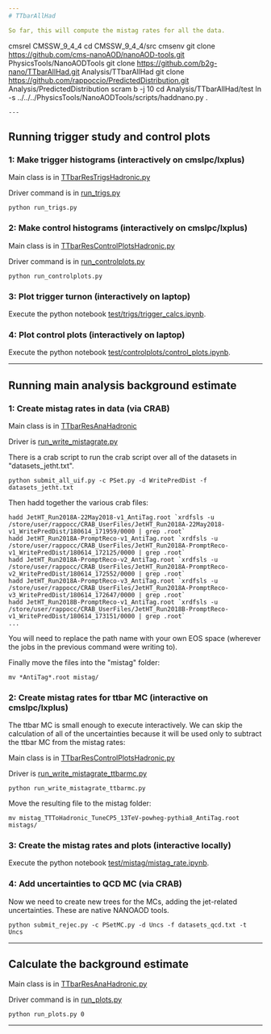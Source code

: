 ```yaml
---
# TTbarAllHad

So far, this will compute the mistag rates for all the data.

```
cmsrel CMSSW_9_4_4
cd CMSSW_9_4_4/src
cmsenv
git clone https://github.com/cms-nanoAOD/nanoAOD-tools.git PhysicsTools/NanoAODTools
git clone https://github.com/b2g-nano/TTbarAllHad.git Analysis/TTbarAllHad
git clone https://github.com/rappoccio/PredictedDistribution.git Analysis/PredictedDistribution
scram b -j 10
cd Analysis/TTbarAllHad/test
ln -s ../../../PhysicsTools/NanoAODTools/scripts/haddnano.py .
```
---
```

## Running trigger study and control plots


### 1: Make trigger histograms (interactively on cmslpc/lxplus)

Main class is in [TTbarResTrigsHadronic.py](https://github.com/b2g-nano/TTbarAllHad/blob/master/python/TTbarResTrigsHadronic.py)

Driver command is in [run_trigs.py](https://github.com/b2g-nano/TTbarAllHad/blob/master/test/run_trigs.py)

```
python run_trigs.py
```

### 2: Make control histograms (interactively on cmslpc/lxplus)

Main class is in [TTbarResControlPlotsHadronic.py](https://github.com/b2g-nano/TTbarAllHad/blob/master/python/TTbarResControlPlotsHadronic.py)

Driver command is in [run_controlplots.py](https://github.com/b2g-nano/TTbarAllHad/blob/master/test/run_controlplots.py)


```
python run_controlplots.py
```

### 3: Plot trigger turnon (interactively on laptop)

Execute the python notebook [test/trigs/trigger_calcs.ipynb](https://github.com/b2g-nano/TTbarAllHad/blob/master/test/trigs/trigger_calcs.ipynb).

### 4: Plot control plots (interactively on laptop)

Execute the python notebook [test/controlplots/control_plots.ipynb](https://github.com/b2g-nano/TTbarAllHad/blob/master/test/controlplots/control_plots.ipynb).

---
## Running main analysis background estimate

### 1: Create mistag rates in data (via CRAB)

Main class is in [TTbarResAnaHadronic](https://github.com/b2g-nano/TTbarAllHad/blob/master/python/TTbarResAnaHadronic.py)

Driver is [run_write_mistagrate.py](https://github.com/b2g-nano/TTbarAllHad/blob/master/test/run_write_mistagrate.py)



There is a crab script to run the crab script over all of the datasets in "datasets_jetht.txt".

```
python submit_all_uif.py -c PSet.py -d WritePredDist -f datasets_jetht.txt
```

Then hadd together the various crab files:

```
hadd JetHT_Run2018A-22May2018-v1_AntiTag.root `xrdfsls -u   /store/user/rappocc/CRAB_UserFiles/JetHT_Run2018A-22May2018-v1_WritePredDist/180614_171959/0000 | grep .root`
hadd JetHT_Run2018A-PromptReco-v1_AntiTag.root `xrdfsls -u   /store/user/rappocc/CRAB_UserFiles/JetHT_Run2018A-PromptReco-v1_WritePredDist/180614_172125/0000 | grep .root`
hadd JetHT_Run2018A-PromptReco-v2_AntiTag.root `xrdfsls -u   /store/user/rappocc/CRAB_UserFiles/JetHT_Run2018A-PromptReco-v2_WritePredDist/180614_172552/0000 | grep .root`
hadd JetHT_Run2018A-PromptReco-v3_AntiTag.root `xrdfsls -u   /store/user/rappocc/CRAB_UserFiles/JetHT_Run2018A-PromptReco-v3_WritePredDist/180614_172647/0000 | grep .root`
hadd JetHT_Run2018B-PromptReco-v1_AntiTag.root `xrdfsls -u   /store/user/rappocc/CRAB_UserFiles/JetHT_Run2018B-PromptReco-v1_WritePredDist/180614_173151/0000 | grep .root`
...
```

You will need to replace the path name with your own EOS space
(wherever the jobs in the previous command were writing to).

Finally move the files into the "mistag" folder:

```
mv *AntiTag*.root mistag/
```


### 2: Create mistag rates for ttbar MC (interactive on cmslpc/lxplus)

The ttbar MC is small enough to execute interactively. We can skip
the calculation of all of the uncertainties because it will be used
only to subtract the ttbar MC from the mistag rates:

Main class is in [TTbarResControlPlotsHadronic.py](https://github.com/b2g-nano/TTbarAllHad/blob/master/python/TTbarResControlPlotsHadronic.py)

Driver is [run_write_mistagrate_ttbarmc.py](https://github.com/b2g-nano/TTbarAllHad/blob/master/test/run_write_mistagrate_ttbarmc.py)

```
python run_write_mistagrate_ttbarmc.py
```

Move the resulting file to the mistag folder:

```
mv mistag_TTToHadronic_TuneCP5_13TeV-powheg-pythia8_AntiTag.root mistags/
```


### 3: Create the mistag rates and plots (interactive locally)

Execute the python notebook [test/mistag/mistag_rate.ipynb](https://github.com/b2g-nano/TTbarAllHad/blob/master/test/mistag/mistag_rate.ipynb). 

### 4: Add uncertainties to QCD MC (via CRAB)

Now we need to create new trees for the MCs, adding the jet-related
uncertainties. These are native NANOAOD tools. 

```
python submit_rejec.py -c PSetMC.py -d Uncs -f datasets_qcd.txt -t Uncs
```

---
## Calculate the background estimate

Main class is in [TTbarResAnaHadronic.py](https://github.com/b2g-nano/TTbarAllHad/blob/master/python/TTbarResAnaHadronic.py)

Driver command is in [run_plots.py](https://github.com/b2g-nano/TTbarAllHad/blob/master/test/run_plots.py)
```
python run_plots.py 0
```
---
